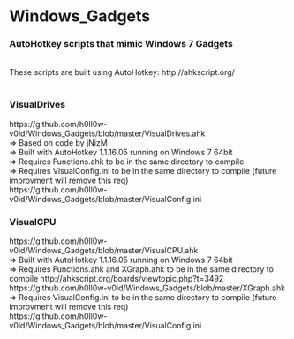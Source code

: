 Windows_Gadgets
=======



<h3>AutoHotkey scripts that mimic Windows 7 Gadgets</h3>
<br>
These scripts are built using AutoHotkey: http://ahkscript.org/
<br>
<br>
<h3>VisualDrives</h3> https://github.com/h0ll0w-v0id/Windows_Gadgets/blob/master/VisualDrives.ahk
<br>
=> Based on code by jNizM
<br>
=> Built with AutoHotkey 1.1.16.05 running on Windows 7 64bit
<br>
=> Requires Functions.ahk to be in the same directory to compile
<br>
=> Requires VisualConfig.ini to be in the same directory to compile (future improvment will remove this req)
<br>
https://github.com/h0ll0w-v0id/Windows_Gadgets/blob/master/VisualConfig.ini
<br>
<h3>VisualCPU</h3> https://github.com/h0ll0w-v0id/Windows_Gadgets/blob/master/VisualCPU.ahk
<br>
=> Built with AutoHotkey 1.1.16.05 running on Windows 7 64bit
<br>
=> Requires Functions.ahk and XGraph.ahk to be in the same directory to compile
http://ahkscript.org/boards/viewtopic.php?t=3492
<br>
https://github.com/h0ll0w-v0id/Windows_Gadgets/blob/master/XGraph.ahk
=> Requires VisualConfig.ini to be in the same directory to compile (future improvment will remove this req)
<br>
https://github.com/h0ll0w-v0id/Windows_Gadgets/blob/master/VisualConfig.ini
<br>
